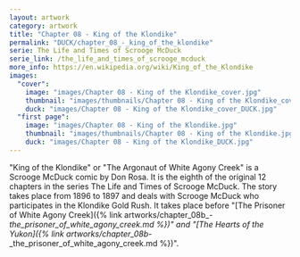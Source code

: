 ```yaml
---
layout: artwork
category: artwork
title: "Chapter 08 - King of the Klondike"
permalink: "DUCK/chapter_08_-_king_of_the_klondike"
serie: The Life and Times of Scrooge McDuck
serie_link: /the_life_and_times_of_scrooge_mcduck
more_info: https://en.wikipedia.org/wiki/King_of_the_Klondike
images:
  "cover":
    image: "images/Chapter 08 - King of the Klondike_cover.jpg"
    thumbnail: "images/thumbnails/Chapter 08 - King of the Klondike_cover.jpg"
    duck: "images/Chapter 08 - King of the Klondike_cover_DUCK.jpg"
  "first page":
    image: "images/Chapter 08 - King of the Klondike.jpg"
    thumbnail: "images/thumbnails/Chapter 08 - King of the Klondike.jpg"
    duck: "images/Chapter 08 - King of the Klondike_DUCK.jpg"
---
```


"King of the Klondike" or "The Argonaut of White Agony Creek" is a Scrooge McDuck comic by Don Rosa. It is the eighth of the original 12 chapters in the series The Life and Times of Scrooge McDuck. The story takes place from 1896 to 1897 and deals with Scrooge McDuck who participates in the Klondike Gold Rush. It takes place before "[The Prisoner of White Agony Creek]({% link artworks/chapter_08b_-_the_prisoner_of_white_agony_creek.md %})" and "[The Hearts of the Yukon]({% link artworks/chapter_08b_-_the_prisoner_of_white_agony_creek.md %})".
